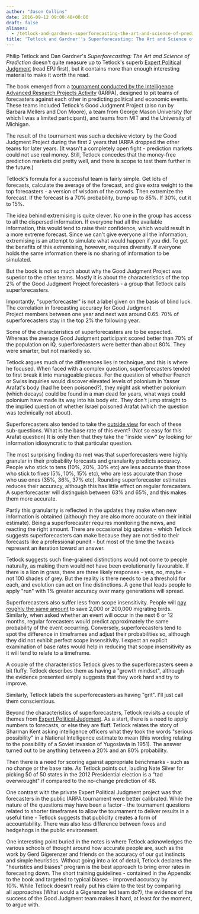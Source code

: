 ```yaml
---
author: "Jason Collins"
date: 2016-09-12 09:00:48+00:00
draft: false
aliases:
  - /tetlock-and-gardners-superforecasting-the-art-and-science-of-prediction
title: 'Tetlock and Gardner''s Superforecasting: The Art and Science of Prediction'
---
```


Philip Tetlock and Dan Gardner's *Superforecasting: The Art and Science of Prediction* doesn't quite measure up to Tetlock's superb [Expert Political Judgment](https://www.jasoncollins.blog/tetlocks-expert-political-judgment-how-good-is-it-how-can-we-know/) (read EPJ first), but it contains more than enough interesting material to make it worth the read.

The book emerged from a [tournament conducted by the Intelligence Advanced Research Projects Activity](https://en.wikipedia.org/wiki/Aggregative_Contingent_Estimation) (IARPA), designed to pit teams of forecasters against each other in predicting political and economic events. These teams included Tetlock's Good Judgment Project (also run by Barbara Mellers and Don Moore), a team from George Mason University (for which I was a limited participant), and teams from MIT and the University of Michigan.

The result of the tournament was such a decisive victory by the Good Judgment Project during the first 2 years that IARPA dropped the other teams for later years. (It wasn't a completely open fight - prediction markets could not use real money. Still, Tetlock concedes that the money-free prediction markets did pretty well, and there is scope to test them further in the future.)

Tetlock's formula for a successful team is fairly simple. Get lots of forecasts, calculate the average of the forecast, and give extra weight to the top forecasters - a version of wisdom of the crowds. Then extremize the forecast. If the forecast is a 70% probability, bump up to 85%. If 30%, cut it to 15%.

The idea behind extremising is quite clever. No one in the group has access to all the dispersed information. If everyone had all the available information, this would tend to raise their confidence, which would result in a more extreme forecast. Since we can't give everyone all the information, extremising is an attempt to simulate what would happen if you did. To get the benefits of this extremising, however, requires diversity. If everyone holds the same information there is no sharing of information to be simulated.

But the book is not so much about why the Good Judgment Project was superior to the other teams. Mostly it is about the characteristics of the top 2% of the Good Judgment Project forecasters - a group that Tetlock calls superforecasters.

Importantly, "superforecaster" is not a label given on the basis of blind luck. The correlation in forecasting accuracy for Good Judgment Project members between one year and next was around 0.65. 70% of superforecasters stay in the top 2% the following year.

Some of the characteristics of superforecasters are to be expected. Whereas the average Good Judgment participant scored better than 70% of the population on IQ, superforecasters were better than about 80%. They were smarter, but not markedly so.

Tetlock argues much of the differences lies in technique, and this is where he focused. When faced with a complex question, superforecasters tended to first break it into manageable pieces. For the question of whether French or Swiss inquiries would discover elevated levels of polonium in Yasser Arafat's body (had he been poisoned?), they might ask whether polonium (which decays) could be found in a man dead for years, what ways could polonium have made its way into his body etc. They don't jump straight to the implied question of whether Israel poisoned Arafat (which the question was technically not about).

Superforecasters also tended to take the [outside view](https://en.wikipedia.org/wiki/Reference_class_forecasting) for each of these sub-questions. What is the base rate of this event? (Not so easy for this Arafat question) It is only then that they take the "inside view" by looking for information idiosyncratic to that particular question.

The most surprising finding (to me) was that superforecasters were highly granular in their probability forecasts and granularity predicts accuracy. People who stick to tens (10%, 20%, 30% etc) are less accurate than those who stick to fives (5%, 10%, 15% etc), who are less accurate than those who use ones (35%, 36%, 37% etc). Rounding superforecaster estimates reduces their accuracy, although this has little effect on regular forecasters. A superforecaster will distinguish between 63% and 65%, and this makes them more accurate.

Partly this granularity is reflected in the updates they make when new information is obtained (although they are also more accurate on their initial estimate). Being a superforecaster requires monitoring the news, and reacting the right amount. There are occasional big updates - which Tetlock suggests superforecasters can make because they are not tied to their forecasts like a professional pundit - but most of the time the tweaks represent an iteration toward an answer.

Tetlock suggests such fine-grained distinctions would not come to people naturally, as making them would not have been evolutionarily favourable. If there is a lion in grass, there are three likely responses - yes, no, maybe - not 100 shades of grey. But the reality is there needs to be a threshold for each, and evolution can act on fine distinctions. A gene that leads people to apply "run" with 1% greater accuracy over many generations will spread.

Superforecasters also suffer less from scope insensitivity. People will [pay roughly the same amount](http://www.rti.org/sites/default/files/resources/bk-0001-1009_web.pdf) to save 2,000 or 200,000 migrating birds. Similarly, when asked whether an event will occur in the next 6 or 12 months, regular forecasters would predict approximately the same probability of the event occurring. Conversely, superforecasters tend to spot the difference in timeframes and adjust their probabilities so, although they did not exhibit perfect scope insensitivity. I expect an explicit examination of base rates would help in reducing that scope insensitivity as it will tend to relate to a timeframe.

A couple of the characteristics Tetlock gives to the superforecasters seem a bit fluffy. Tetlock describes them as having a "growth mindset", although the evidence presented simply suggests that they work hard and try to improve.

Similarly, Tetlock labels the superforecasters as having "grit". I'll just call them conscientious.

Beyond the characteristics of superforecasters, Tetlock revisits a couple of themes from [Expert Political Judgment](https://www.jasoncollins.blog/tetlocks-expert-political-judgment-how-good-is-it-how-can-we-know/). As a start, there is a need to apply numbers to forecasts, or else they are fluff. Tetlock relates the story of Sharman Kent asking intelligence officers what they took the words "serious possibility" in a National Intelligence estimate to mean (this wording relating to the possibility of a Soviet invasion of Yugoslavia in 1951). The answer turned out to be anything between a 20% and an 80% probability.

Then there is a need for scoring against appropriate benchmarks - such as no change or the base rate. As Tetlock points out, lauding Nate Silver for picking 50 of 50 states in the 2012 Presidential election is a "tad overwrought" if compared to the no-change prediction of 48.

One contrast with the private Expert Political Judgment project was that forecasters in the public IARPA tournament were better calibrated. While the nature of the questions may have been a factor - the tournament questions related to shorter timeframes to allow the tournament to deliver results in a useful time - Tetlock suggests that publicity creates a form of accountability. There was also less difference between foxes and hedgehogs in the public environment.

One interesting point buried in the notes is where Tetlock acknowledges the various schools of thought around how accurate people are, such as the work by Gerd Gigerenzer and friends on the accuracy of our gut instincts and simple heuristics. Without going into a lot of detail, Tetlock declares the "heuristics and biases" program is the best approach to bring error rates in forecasting down. The short training guidelines - contained in the Appendix to the book and targeted to typical biases - improved accuracy by 10%. While Tetlock doesn't really put his claim to the test by comparing all approaches (What would a Gigerenzer led team do?), the evidence of the success of the Good Judgment team makes it hard, at least for the moment, to argue with.
